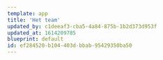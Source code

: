 ```yaml
---
template: app
title: 'Het team'
updated_by: c1deeaf3-cba5-4a84-875b-1b2d373d953f
updated_at: 1614209785
blueprint: default
id: ef284520-b104-403d-bbab-95429350ba50
---
```

